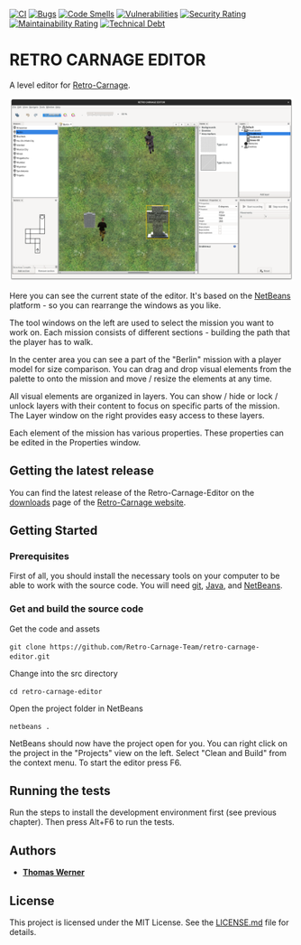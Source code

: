 [![CI](https://github.com/Retro-Carnage-Team/retro-carnage-editor/actions/workflows/ci.yml/badge.svg)](https://github.com/Retro-Carnage-Team/retro-carnage-editor/actions/workflows/ci.yml) [![Bugs](https://sonarcloud.io/api/project_badges/measure?project=Retro-Carnage-Team_retro-carnage-editor&metric=bugs)](https://sonarcloud.io/summary/new_code?id=Retro-Carnage-Team_retro-carnage-editor) [![Code Smells](https://sonarcloud.io/api/project_badges/measure?project=Retro-Carnage-Team_retro-carnage-editor&metric=code_smells)](https://sonarcloud.io/summary/new_code?id=Retro-Carnage-Team_retro-carnage-editor) [![Vulnerabilities](https://sonarcloud.io/api/project_badges/measure?project=Retro-Carnage-Team_retro-carnage-editor&metric=vulnerabilities)](https://sonarcloud.io/summary/new_code?id=Retro-Carnage-Team_retro-carnage-editor) [![Security Rating](https://sonarcloud.io/api/project_badges/measure?project=Retro-Carnage-Team_retro-carnage-editor&metric=security_rating)](https://sonarcloud.io/summary/new_code?id=Retro-Carnage-Team_retro-carnage-editor) [![Maintainability Rating](https://sonarcloud.io/api/project_badges/measure?project=Retro-Carnage-Team_retro-carnage-editor&metric=sqale_rating)](https://sonarcloud.io/summary/new_code?id=Retro-Carnage-Team_retro-carnage-editor) [![Technical Debt](https://sonarcloud.io/api/project_badges/measure?project=Retro-Carnage-Team_retro-carnage-editor&metric=sqale_index)](https://sonarcloud.io/summary/new_code?id=Retro-Carnage-Team_retro-carnage-editor)

# RETRO CARNAGE EDITOR

A level editor for [Retro-Carnage](https://github.com/huddeldaddel/retro-carnage).

![Screenshot 1](docs/screenshot-1.png "Screenshot")

Here you can see the current state of the editor. It's based on the [NetBeans](https://netbeans.apache.org/) platform -
so you can rearrange the windows as you like.

The tool windows on the left are used to select the mission you want to
work on. Each mission consists of different sections - building the path that the player has to walk.

In the center area you can see a part of the "Berlin" mission with a player model for size comparison. You can drag and
drop visual elements from the palette to onto the mission and move / resize the elements at any time.

All visual elements are organized in layers. You can show / hide or lock / unlock layers with their content to focus on
specific parts of the mission. The Layer window on the right provides easy access to these layers.

Each element of the mission has various properties. These properties can be edited in the Properties window.

## Getting the latest release

You can find the latest release of the Retro-Carnage-Editor on the [downloads](https://www.retro-carnage.net/downloads/) page of the [Retro-Carnage website](https://www.retro-carnage.net).

## Getting Started

### Prerequisites

First of all, you should install the necessary tools on your computer to be able to work with the source code. You will need [git](https://git-scm.com/), [Java](https://openjdk.org/), and [NetBeans](https://netbeans.apache.org). 

### Get and build the source code

Get the code and assets

`git clone https://github.com/Retro-Carnage-Team/retro-carnage-editor.git`  

Change into the src directory

`cd retro-carnage-editor`

Open the project folder in NetBeans

`netbeans .`

NetBeans should now have the project open for you. You can right click on the project in the "Projects" view on the left. Select "Clean and Build" from the context menu. To start the editor press F6.

## Running the tests

Run the steps to install the development environment first (see previous chapter). Then press Alt+F6 to run the tests.

## Authors

- **[Thomas Werner](https://github.com/huddeldaddel)**

## License

This project is licensed under the MIT License. See the [LICENSE.md](./LICENSE.md) file for details.
